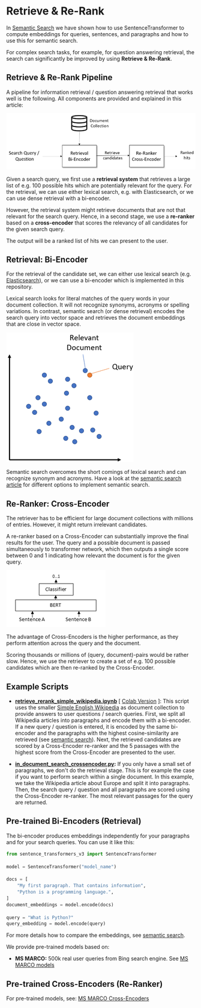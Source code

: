 # Retrieve & Re-Rank
In [Semantic Search](../semantic-search/README.md) we have shown how to use SentenceTransformer to compute embeddings for queries, sentences, and paragraphs and how to use this for semantic search. 

For complex search tasks, for example, for question answering retrieval, the search can significantly be improved by using **Retrieve & Re-Rank**.

## Retrieve & Re-Rank Pipeline

A pipeline for information retrieval / question answering retrieval that works well is the following. All components are provided and explained in this article:

![InformationRetrieval](https://raw.githubusercontent.com/UKPLab/sentence-transformers/master/docs/img/InformationRetrieval.png)

Given a search query, we first use a **retrieval system** that retrieves a large list of e.g. 100 possible hits which are potentially relevant for the query. For the retrieval, we can use either lexical search, e.g. with Elasticsearch, or we can use dense retrieval with a bi-encoder. 

However, the retrieval system might retrieve documents that are not that relevant for the search query. Hence, in a second stage, we use a **re-ranker** based on a **cross-encoder** that scores the relevancy of all candidates for the given search query. 

The output will be a ranked list of hits we can present to the user.

## Retrieval: Bi-Encoder
For the retrieval of the candidate set, we can either use lexical search (e.g. [Elasticsearch](https://www.elastic.co/elasticsearch/)), or we can use a bi-encoder which is implemented in this repository.

Lexical search looks for literal matches of the query words in your document collection. It will not recognize synonyms, acronyms or spelling variations. In contrast, semantic search (or dense retrieval) encodes the search query into vector space and retrieves the document embeddings that are close in vector space. 

![SemanticSearch](https://raw.githubusercontent.com/UKPLab/sentence-transformers/master/docs/img/SemanticSearch.png)

Semantic search overcomes the short comings of lexical search and can recognize synonym and acronyms. Have a look at the [semantic search article](../semantic-search/README.md)  for different options to implement semantic search.


## Re-Ranker: Cross-Encoder

The retriever has to be efficient for large document collections with millions of entries. However, it might return irrelevant candidates.

A re-ranker based on a Cross-Encoder can substantially improve the final results for the user. The query and a possible document is passed simultaneously to transformer network, which then outputs a single score between 0 and 1 indicating how relevant the document is for the given query. 

![CrossEncoder](https://raw.githubusercontent.com/UKPLab/sentence-transformers/master/docs/img/CrossEncoder.png)

The advantage of Cross-Encoders is the higher performance, as they perform attention across the query and the document. 

Scoring thousands or millions of (query, document)-pairs would be rather slow. Hence, we use the retriever to create a set of e.g. 100 possible candidates which are then re-ranked by the Cross-Encoder.

## Example Scripts

* **[retrieve_rerank_simple_wikipedia.ipynb](retrieve_rerank_simple_wikipedia.ipynb)** [ [Colab Version](https://colab.research.google.com/github/UKPLab/sentence-transformers/blob/master/examples/applications/retrieve_rerank/retrieve_rerank_simple_wikipedia.ipynb) ]: This script uses the smaller [Simple English Wikipedia](https://simple.wikipedia.org/wiki/Main_Page) as document collection to provide answers to user questions / search queries. First, we split all Wikipedia articles into paragraphs and encode them with a bi-encoder. If a new query / question is entered, it is encoded by the same bi-encoder and the paragraphs with the highest cosine-similarity are retrieved (see [semantic search](../semantic-search/README.md)). Next, the retrieved candidates are scored by a Cross-Encoder re-ranker and the 5 passages with the highest score from the Cross-Encoder are presented to the user.
- **[in_document_search_crossencoder.py](in_document_search_crossencoder.py):** If you only have a small set of paragraphs, we don't do the retrieval stage. This is for example the case if you want to perform search within a single document. In this example, we take the Wikipedia article about Europe and split it into paragraphs. Then, the search query / question and all paragraphs are scored using the Cross-Encoder re-ranker. The most relevant passages for the query are returned.


## Pre-trained Bi-Encoders (Retrieval)

The bi-encoder produces embeddings independently for your paragraphs and for your search queries. You can use it like this:

```python
from sentence_transformers_v3 import SentenceTransformer

model = SentenceTransformer("model_name")

docs = [
    "My first paragraph. That contains information",
    "Python is a programming language.",
]
document_embeddings = model.encode(docs)

query = "What is Python?"
query_embedding = model.encode(query)
```

For more details how to compare the embeddings, see [semantic search](../semantic-search/README.md).

We provide pre-trained models based on:
- **MS MARCO:** 500k real user queries from Bing search engine. See [MS MARCO models](https://www.sbert.net/docs/pretrained-models/msmarco-v3.html) 

## Pre-trained Cross-Encoders (Re-Ranker)


For pre-trained models, see: [MS MARCO Cross-Encoders](https://www.sbert.net/docs/pretrained-models/ce-msmarco.html)
